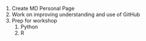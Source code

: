 1. Create MD Personal Page
2. Work on improving understanding and use of GitHub
3. Prep for workshop
   1. Python
   2. R
